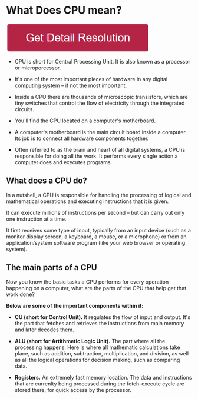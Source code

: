 # What Does CPU mean?


[![what does cpu mean](redd.png)](https://github.com/workvibes/what.does.cpu.mean)

* CPU is short for Central Processing Unit. It is also known as a processor or microporcessor.

* It's one of the most important pieces of hardware in any digital computing system – if not the most important.

* Inside a CPU there are thousands of microscopic transistors, which are tiny switches that control the flow of electricity through the integrated circuits.

* You'll find the CPU located on a computer's motherboard.

* A computer's motherboard is the main circuit board inside a computer. Its job is to connect all hardware components together.

* Often referred to as the brain and heart of all digital systems, a CPU is responsible for doing all the work. It performs every single action a computer does and executes programs.




## What does a CPU do?
In a nutshell, a CPU is responsible for handling the processing of logical and mathematical operations and executing instructions that it is given.

It can execute millions of instructions per second – but can carry out only one instruction at a time.

It first receives some type of input, typically from an input device (such as a monitor display screen, a keyboard, a mouse, or a microphone) or from an application/system software program (like your web browser or operating system).


## The main parts of a CPU
Now you know the basic tasks a CPU performs for every operation happening on a computer, what are the parts of the CPU that help get that work done?

**Below are some of the important components within it:**

* **CU (short for Control Unit).** It regulates the flow of input and output. It's the part that fetches and retrieves the instructions from main memory and later decodes them.

* **ALU (short for Artithmetic Logic Unit).** The part where all the processing happens. Here is where all mathematic calculations take place, such as addition, subtraction, multiplication, and division, as well as all the logical operations for decision making, such as comparing data.

* **Registers.** An extremely fast memory location. The data and instructions that are currenlty being processed during the fetch-execute cycle are stored there, for quick access by the processor.

